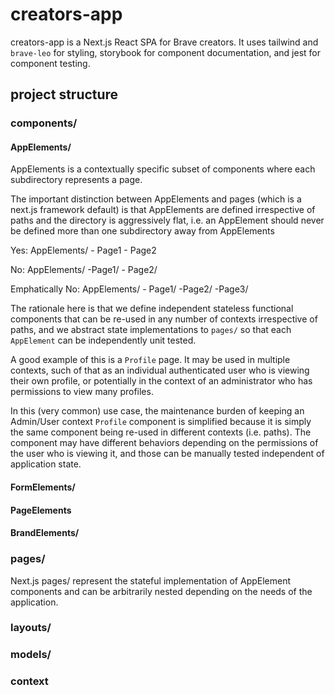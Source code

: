 # creators-app

creators-app is a Next.js React SPA for Brave creators.  It uses tailwind and `brave-leo` for styling, storybook for component documentation, and jest for component testing.

## project structure

### components/
#### AppElements/

AppElements is a contextually specific subset of components where each subdirectory represents a page.

The important distinction between AppElements and pages (which is a next.js framework default) is that AppElements are defined irrespective of paths and the directory is aggressively flat, i.e. an AppElement should never be defined more than one subdirectory away
from AppElements

Yes:
    AppElements/
    - Page1
    - Page2

No:
    AppElements/
    -Page1/
        - Page2/

Emphatically No:
    AppElements/
    - Page1/
        -Page2/
            -Page3/

The rationale here is that we define independent stateless functional components that can be re-used in any number of contexts irrespective of paths, and we abstract state implementations to `pages/` so that each `AppElement` can be independently unit tested.

A good example of this is a `Profile` page.  It may be used in multiple contexts, such of that as an individual authenticated user who is viewing their own profile, or potentially in the context of an administrator who has permissions to view many profiles.

In this (very common) use case, the maintenance burden of keeping an Admin/User context `Profile` component is simplified because it is simply the same component being re-used in different contexts (i.e. paths).  The component may have different behaviors depending on the permissions of the user who is viewing it, and those can be manually tested independent of application state.

#### FormElements/
#### PageElements
#### BrandElements/

### pages/

Next.js pages/ represent the stateful implementation of AppElement components and can be arbitrarily nested depending on the needs of the application.

### layouts/

### models/

### context
